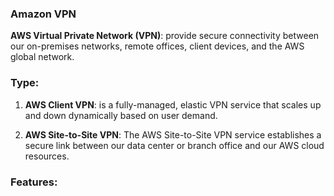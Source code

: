 ### Amazon VPN

**AWS Virtual Private Network (VPN)**: provide secure connectivity between our on-premises networks, remote offices, client devices, and the AWS global network.

### Type:

1. **AWS Client VPN**: is a fully-managed, elastic VPN service that scales up and down dynamically based on user demand.

2. **AWS Site-to-Site VPN**: The AWS Site-to-Site VPN service establishes a secure link between our data center or branch office and our AWS cloud resources.

### Features: 

